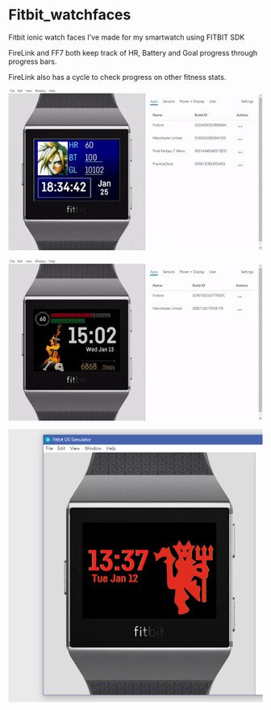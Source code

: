 # Fitbit_watchfaces


Fitbit ionic watch faces I've made for my smartwatch using FITBIT SDK

FireLink and FF7 both keep track of HR, Battery and Goal progress through progress bars.

FireLink also has a cycle to check progress on other fitness stats. 



![FinalFantasy](FF7_watch/ff7gif.gif)

![FireLink](Firelink/firelink.gif)

![MUFC Watch](MUFC_Watch/MUFC_Preview.png)
